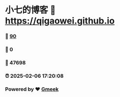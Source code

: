# 小七的博客 :link: https://qigaowei.github.io 
### :page_facing_up: [90](https://qigaowei.github.io/tag.html) 
### :speech_balloon: 0 
### :hibiscus: 47698 
### :alarm_clock: 2025-02-06 17:20:08 
### Powered by :heart: [Gmeek](https://github.com/Meekdai/Gmeek)
